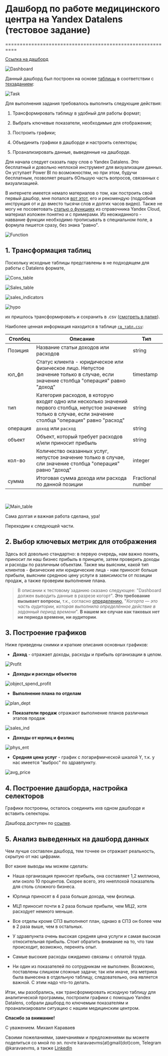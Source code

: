 # Дашборд по работе медицинского центра на Yandex Datalens (тестовое задание) 
==========================================================  

[Ссылка на дашборд](https://datalens.yandex.ru/tk4v5yp7ex6wi-svodnyy-dashbord)  

![Dashboard](https://github.com/peargrape/medical_center_dashboard/blob/main/pics/Dashboard.png "Dashboard")  

Данный дашборд был построен на основе [таблицы](src\task_for_analyst.xlsx) в соответствии с [техзаданием](src\task_description.jpg): 

![Task](src\task_description.jpg)  


Для выполнения задания требовалось выполнить следующие действия:  

1. Трансформировать таблицу в удобный для работы формат;  

2. Выбрать ключевые показатели, необходимые для отображения;  

3. Построить графики;  

4. Объединить графики в дашборде и настроить селекторы;  

5. Проанализировать данные, выведенные на дашборде.

Для начала следует сказать пару слов о Yandex Datalens. Это бесплатный и довольно неплохой инструмент для визуализации данных. Он уступает Power BI по возможностям, но при этом, будучи  бесплатным, позволяет решать бОльшую часть вопросов, связанных с визуализацией.  

В интернете имеется немало материалов о том, как построить свой первый дашбор, мне попался [вот этот](https://vc.ru/u/178354-petr-zagrebelnyy/720264-sozdaem-krutoy-finansovyy-otchet-na-osnove-vypiski-iz-tinkof-za-pol-chasa), его и рекомендую (подробная инструкция от и до вместо тысячи слов и долгих часов видео).
Также не могу не посоветовать [статью о функциях](https://cloud.yandex.ru/docs/datalens/function-ref/all) из справочника Yandex Cloud, материал изложен понятно и с примерами. Из неожиданного - наввание функции необходимо прописывать в специальном поле, а формула пишется сразу, без знака "равно".  

![Function](pics\Function.png "Function")

## 1. Трансформация таблиц  

Поскольку исходные таблицы представлены в не подходящем для работы с Datalens формате,  

![Cons_table](pics\Cons_table.png)  

![Sales_table](pics\sales_table.png)  

![sales_indicators](pics\sales_indicators.png)  

![hypo](pics\hypo.png)


их пришлось трансформировать и сохранить в .csv ([смотреть в папке](csv)).  

Наиболее ценная информация находится в таблице [`св_табл.csv`](csv\св_табл.csv):  

**Столбец**|**Описание**|**Тип**
-----|-----|-----
Позиция|Название статьи доходов или расходов|string
юл_фл|Статус клиента - юридическое или физическое лицо. Непустое значение только в случае, если значение столбца "операция" равно "доход"|timestamp|yes
тип|Категория расходов, в которую входят одно или несколько значений первого столбца, непустое значение только в случае, если значение столбца "операция" равно "расход"|string
операция|`доход` или `расход`|string
объект|Объект, который требует расходов и/или приносит прибыль|string
кол-во|Количество оказанных услуг, непустое значение только в случае, сли значение столбца "операция" равно "доход"|integer
сумма|Итоговая сумма дохода или расхода по данной позиции|Fractional number  
<br>  

![Main_table](pics\main_table.png)  

Сама долгая и важная работа сделана, ура!  

Переходим к следующей части.

## 2. Выбор ключевых метрик для отображения

Здесь всё довольно стандартно: в первую очередь, нам важно понять, приносит ли наш бизнес прибыль в принципе, затем проверить доходы и расходы по различным объектам. Также мы выясним, какой тип клиентов - физические или юридические лица - нам приносят больше прибыли, выясним среднюю цену услуги в зависимости от позиции продаж, а также проверим выполнение плана.

> В описании к тестовому заданию сказано следующее: "Dashboard должен выводить данные в разрезе когорт". **Это требование вызывает вопросы**, т.к., согласно [определению](https://roistat.com/rublog/kogorta/), "*Когорта — это часть аудитории, которая выполнила определённое действие в заданный период времени*". **В нашем же случае как таковых нет ни периода времени, ни аудитории**.  

## 3. Построение графиков  

Ниже приведены снимки и краткие описания основных графиков:  

- **Доход** - отражает доходы, расходы и прибыль организации в целом.

![Profit](pics\Profit.png)  

- **Доходы и расходы объектов**  

![object_spend_profit](pics\obj_spend_profit.png)

- **Выполнение плана по отделам**  

![plan_dept](pics\plan_dept.png)  

- **Показатели продаж** отражают выполнение планов различных этапов продаж  

![sales_ind](pics\sales_ind.png)

- **Доходы от юрлиц и физлиц**  

![phys_ent](pics\phys_entity.png)  

- **Средняя цена услуг** - график с логарифмической шкалой Y, т.к. у нас имеется "выброс" по здравпункту.

![avg_price](pics\avg_price.png)  

## 4. Построение дашборда, настройка селекторов  

Графики построены, осталось соединить ихв одном дашборде и вставить селекторы.

Дашборд доступен по [ссылке](https://datalens.yandex.ru/tk4v5yp7ex6wi-svodnyy-dashbord).  

## 5. Анализ выведенных на дашборд данных  

Чем лучше составлен дашборд, тем точнее он отражает реальность, скрытую от нас цифрами.  

Вот какие выводы мы можем сделать:  

- Наша организация приносит прибыль, она составляет 1,2 миллиона, или около 10 процентов. Скорее всего, это ннеплохой показатель для столь  сложного бизнеса.  

- Юрлица приносят в 4 раза больше дохода, чем физлица.

- МЦ1 приносит почти в 2 раза больше прибыли, чем МЦ2, хотя расходует немного меньше.  

- Все отделы кроме СПЗ выполняют план, однако в СПЗ он более чем в 2 раза выше, чем в остальных.  

- У здравпункта очень высокая средняя цена услуги и самая высокая относительная прибыль. Стоит обратить внимание на то, что там происходит, возможно, перенять опыт.

- Самые высокие расходы ожидаемо связаны с оплатой труда.

- Ни один из показателей по сотрудникам не выполнен. Возможно, поставлены слишком сложные задачи; так или иначе, эта метрика была вынесена в отдельную таблицу, следовательно, она является важной. С этим надо что-то делать.  

Итак, мы разобрались, как трансформировать исходную таблицу для аналитической программы, построили графики с помощью Yandex Datalens, собрали дашборд по ключемым показателям и проанализировали ситуацию с нашим медицинским центром.

**Спасибо за внимание!**  

С уважением. Михаил Караваев  

Своими пожеланиями, замечаниями и предложениями вы можете поделиться со мной по эл. почте karavaevms(at)gmail(dot)com, Telegram @karavaevms, а также [LinkedIn](https://www.linkedin.com/in/mikhail-karavaev/)


